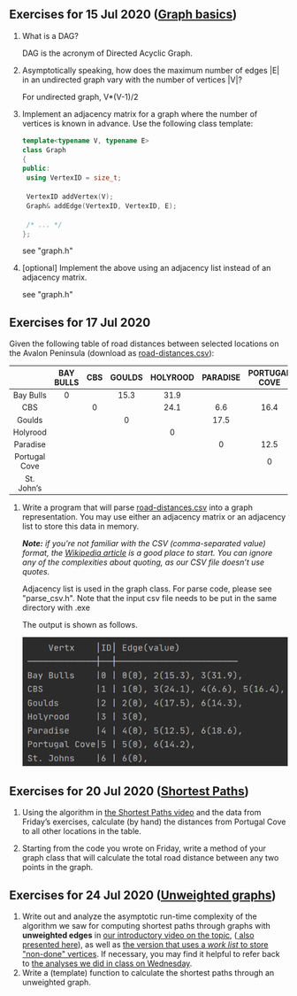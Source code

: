 ## Exercises for 15 Jul 2020 ([Graph basics](https://memorialu.gitlab.io/Engineering/ECE/Teaching/data-structures/website/modules/graphs/basics/))

1. What is a DAG?

   DAG is the acronym of Directed Acyclic Graph.

2. Asymptotically speaking, how does the maximum number of edges |E| in an undirected graph vary with the number of vertices |V|?

   For undirected graph, V*(V-1)/2

3. Implement an adjacency matrix for a graph where the number of vertices is known in advance. Use the following class template:

   ```C++
   template<typename V, typename E>
   class Graph
   {
   public:
   	using VertexID = size_t;
   
   	VertexID addVertex(V);
   	Graph& addEdge(VertexID, VertexID, E);
   
   	/* ... */
   };
   ```

   see "graph.h"

4. [optional] Implement the above using an adjacency list instead of an adjacency matrix.

   see "graph.h"

## Exercises for 17 Jul 2020

Given the following table of road distances between selected locations on the Avalon Peninsula (download as [road-distances.csv](https://memorialu.gitlab.io/Engineering/ECE/Teaching/data-structures/website/modules/graphs/exercises/road-distances.csv)):

|               | BAY BULLS | CBS  | GOULDS | HOLYROOD | PARADISE | PORTUGAL COVE | ST. JOHN’S |
| :-----------: | :-------: | :--: | :----: | :------: | :------: | :-----------: | :--------: |
|   Bay Bulls   |     0     |      |  15.3  |   31.9   |          |               |            |
|      CBS      |           |  0   |        |   24.1   |   6.6    |     16.4      |            |
|    Goulds     |           |      |   0    |          |   17.5   |               |    14.3    |
|   Holyrood    |           |      |        |    0     |          |               |            |
|   Paradise    |           |      |        |          |    0     |     12.5      |    18.6    |
| Portugal Cove |           |      |        |          |          |       0       |    14.2    |
|  St. John’s   |           |      |        |          |          |               |     0      |

1. Write a program that will parse [road-distances.csv](https://memorialu.gitlab.io/Engineering/ECE/Teaching/data-structures/website/modules/graphs/exercises/road-distances.csv) into a graph representation. You may use either an adjacency matrix or an adjacency list to store this data in memory.

   ***Note:** if you’re not familiar with the CSV (comma-separated value) format, the [Wikipedia article](https://en.wikipedia.org/wiki/Comma-separated_values#Example) is a good place to start. You can ignore any of the complexities about quoting, as our CSV file doesn’t use quotes.*
   
   Adjacency list is used in the graph class. For parse code, please see "parse_csv.h". Note that the input csv file needs to be put in the same directory with .exe
   
   The output is shown as follows.
   
   ![image-20200725231716404](.\image-20200725231716404.png)

## Exercises for 20 Jul 2020 ([Shortest Paths](https://memorialu.gitlab.io/Engineering/ECE/Teaching/data-structures/website/modules/graphs/shortest-paths/intro/))

1. Using the algorithm in [the Shortest Paths video](https://memorialu.gitlab.io/Engineering/ECE/Teaching/data-structures/website/modules/graphs/shortest-paths/intro/) and the data from Friday’s exercises, calculate (by hand) the distances from Portugal Cove to all other locations in the table.

   

2. Starting from the code you wrote on Friday, write a method of your graph class that will calculate the total road distance between any two points in the graph.

## Exercises for 24 Jul 2020 ([Unweighted graphs](https://memorialu.gitlab.io/Engineering/ECE/Teaching/data-structures/website/modules/graphs/shortest-paths/unweighted/))

1. Write out and analyze the asymptotic run-time complexity of the algorithm we saw for computing shortest paths through graphs with **unweighted edges** in [our introductory video on the topic](https://memorialu.gitlab.io/Engineering/ECE/Teaching/data-structures/website/modules/graphs/shortest-paths/), ([ also presented here](https://memorialu.gitlab.io/Engineering/ECE/Teaching/data-structures/website/modules/graphs/shortest-paths/unweighted/naive/)), as well as [the version that uses a *work list* to store "non-done" vertices](https://memorialu.gitlab.io/Engineering/ECE/Teaching/data-structures/website/modules/graphs/shortest-paths/unweighted/worklist/). If necessary, you may find it helpful to refer back to [the analyses we did in class on Wednesday](https://memorialu.gitlab.io/Engineering/ECE/Teaching/data-structures/website/modules/graphs/shortest-paths/intro/#_analysis).
2. Write a (template) function to calculate the shortest paths through an unweighted graph.

